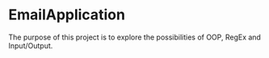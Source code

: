 # EmailApplication
The purpose of this project is to explore the possibilities of OOP, RegEx and Input/Output.
